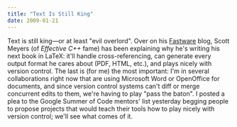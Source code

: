```yaml
---
title: "Text Is Still King"
date: 2009-01-21
---
```

Text is still king—or at least "evil overlord".  Over on his <a href="http://fastwareproject.blogspot.com/2008/12/introduction-to-fastware.html">Fastware</a> blog, Scott Meyers (of <em>Effective C++</em> fame) has been explaining why he's writing his next book in LaTeX: it'll handle cross-referencing, can generate every output format he cares about (PDF, HTML, etc.), and plays nicely with version control. The last is (for me) the most important: I'm in several collaborations right now that are using Microsoft Word or OpenOffice for documents, and since version control systems can't diff or merge concurrent edits to them, we're having to play "pass the baton".  I posted a plea to the Google Summer of Code mentors' list yesterday begging people to propose projects that would teach their tools how to play nicely with version control; we'll see what comes of it.
